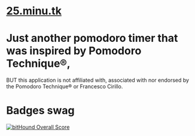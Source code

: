 # [25.minu.tk](http://25.minu.tk)

# Just another pomodoro timer that was inspired by Pomodoro Technique®,
BUT this application is not affiliated with, associated with nor endorsed by the Pomodoro Technique® or Francesco Cirillo.

# Badges swag
[![bitHound Overall Score](https://www.bithound.io/github/my8bit/25.minu.tk/badges/score.svg)](https://www.bithound.io/github/my8bit/25.minu.tk)

